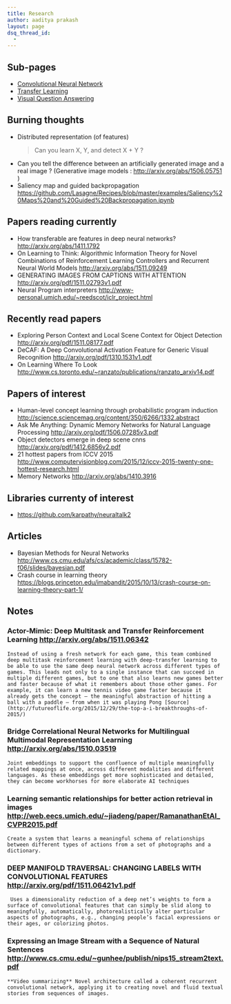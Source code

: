 ```yaml
---
title: Research
author: aaditya prakash
layout: page
dsq_thread_id:
  - 
---
```

## Sub-pages
 * [Convolutional Neural Network ]({{site.baseurl}}/notes/research/cnn/ ) 
 * [Transfer Learning]({{site.baseurl}}/notes/research/transfer/ )
 * [Visual Question Answering]( {{site.baseurl}}/notes/research/vqa/ )

## Burning thoughts 
 * Distributed representation (of features)
   > Can you learn X, Y, and detect X + Y ?
 * Can you tell the difference between an artificially generated image and a real image ? (Generative image models : <http://arxiv.org/abs/1506.05751> )
 * Saliency map and guided backpropagation <https://github.com/Lasagne/Recipes/blob/master/examples/Saliency%20Maps%20and%20Guided%20Backpropagation.ipynb>

## Papers reading currently
 * How transferable are features in deep neural networks? <http://arxiv.org/abs/1411.1792>
 * On Learning to Think: Algorithmic Information Theory for Novel Combinations of Reinforcement Learning Controllers and Recurrent Neural World Models <http://arxiv.org/abs/1511.09249>
 * GENERATING IMAGES FROM CAPTIONS WITH ATTENTION <http://arxiv.org/pdf/1511.02793v1.pdf>
 * Neural Program interpreters <http://www-personal.umich.edu/~reedscot/iclr_project.html>

## Recently read papers
 * Exploring Person Context and Local Scene Context for Object Detection <http://arxiv.org/pdf/1511.08177.pdf>
 * DeCAF: A Deep Convolutional Activation Feature for Generic Visual Recognition <http://arxiv.org/pdf/1310.1531v1.pdf>
 * On Learning Where To Look <http://www.cs.toronto.edu/~ranzato/publications/ranzato_arxiv14.pdf>

## Papers of interest
 * Human-level concept learning through probabilistic program induction <http://science.sciencemag.org/content/350/6266/1332.abstract>
 * Ask Me Anything: Dynamic Memory Networks for Natural Language Processing <http://arxiv.org/pdf/1506.07285v3.pdf>
 * Object detectors emerge in deep scene cnns <http://arxiv.org/pdf/1412.6856v2.pdf>
 * 21 hottest papers from ICCV 2015 <http://www.computervisionblog.com/2015/12/iccv-2015-twenty-one-hottest-research.html>
 * Memory Networks <http://arxiv.org/abs/1410.3916>

## Libraries currenty of interest
 * <https://github.com/karpathy/neuraltalk2>

## Articles 
 * Bayesian Methods for Neural Networks <http://www.cs.cmu.edu/afs/cs/academic/class/15782-f06/slides/bayesian.pdf>
 * Crash course in learning theory <https://blogs.princeton.edu/imabandit/2015/10/13/crash-course-on-learning-theory-part-1/>


## Notes

### Actor-Mimic: Deep Multitask and Transfer Reinforcement Learning <http://arxiv.org/abs/1511.06342>
    Instead of using a fresh network for each game, this team combined deep multitask reinforcement learning with deep-transfer learning to be able to use the same deep neural network across different types of games. This leads not only to a single instance that can succeed in multiple different games, but to one that also learns new games better and faster because of what it remembers about those other games. For example, it can learn a new tennis video game faster because it already gets the concept — the meaningful abstraction of hitting a ball with a paddle — from when it was playing Pong [Source](http://futureoflife.org/2015/12/29/the-top-a-i-breakthroughs-of-2015/)

### Bridge Correlational Neural Networks for Multilingual Multimodal Representation Learning <http://arxiv.org/abs/1510.03519>
    Joint embeddings to support the confluence of multiple meaningfully related mappings at once, across different modalities and different languages. As these embeddings get more sophisticated and detailed, they can become workhorses for more elaborate AI techniques

### Learning semantic relationships for better action retrieval in images <http://web.eecs.umich.edu/~jiadeng/paper/RamanathanEtAl_CVPR2015.pdf>
    Create a system that learns a meaningful schema of relationships between different types of actions from a set of photographs and a dictionary.

### DEEP MANIFOLD TRAVERSAL: CHANGING LABELS WITH CONVOLUTIONAL FEATURES <http://arxiv.org/pdf/1511.06421v1.pdf>
     Uses a dimensionality reduction of a deep net’s weights to form a surface of convolutional features that can simply be slid along to meaningfully, automatically, photorealistically alter particular aspects of photographs, e.g., changing people’s facial expressions or their ages, or colorizing photos.

### Expressing an Image Stream with a Sequence of Natural Sentences <http://www.cs.cmu.edu/~gunhee/publish/nips15_stream2text.pdf>
    **Video summarizing** Novel architecture called a coherent recurrent convolutional network, applying it to creating novel and fluid textual stories from sequences of images.

    
